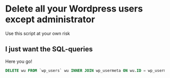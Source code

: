 # Delete all your Wordpress users except administrator
Use this script at your own risk

## I just want the SQL-queries
Here you go!
```sql
DELETE wu FROM `wp_users` wu INNER JOIN wp_usermeta ON wu.ID = wp_usermeta.user_id WHERE meta_key = 'wp_capabilities' AND meta_value NOT LIKE '%administrator%'
```
